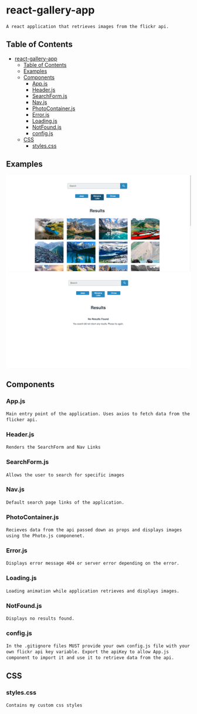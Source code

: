 # react-gallery-app

    A react application that retrieves images from the flickr api.

## Table of Contents

- [react-gallery-app](#react-gallery-app)
  - [Table of Contents](#table-of-contents)
  - [Examples](#examples)
  - [Components](#components)
    - [App.js](#appjs)
    - [Header.js](#headerjs)
    - [SearchForm.js](#searchformjs)
    - [Nav.js](#navjs)
    - [PhotoContainer.js](#photocontainerjs)
    - [Error.js](#errorjs)
    - [Loading.js](#loadingjs)
    - [NotFound.js](#notfoundjs)
    - [config.js](#configjs)
  - [CSS](#css)
    - [styles.css](#stylescss)

## Examples

![Example](src/img/ss1.png)
![Example](src/img/ss2.png)

## Components

### App.js

    Main entry point of the application. Uses axios to fetch data from the flicker api.

### Header.js

    Renders the SearchForm and Nav Links

### SearchForm.js

    Allows the user to search for specific images

### Nav.js

    Default search page links of the application.

### PhotoContainer.js

    Recieves data from the api passed down as props and displays images using the Photo.js componenet.

### Error.js

    Displays error message 404 or server error depending on the error.

### Loading.js

    Loading animation while application retrieves and displays images.

### NotFound.js

    Displays no results found.

### config.js

    In the .gitignore files MUST provide your own config.js file with your own flickr api key variable. Export the apiKey to allow App.js component to import it and use it to retrieve data from the api.

## CSS

### styles.css

    Contains my custom css styles
